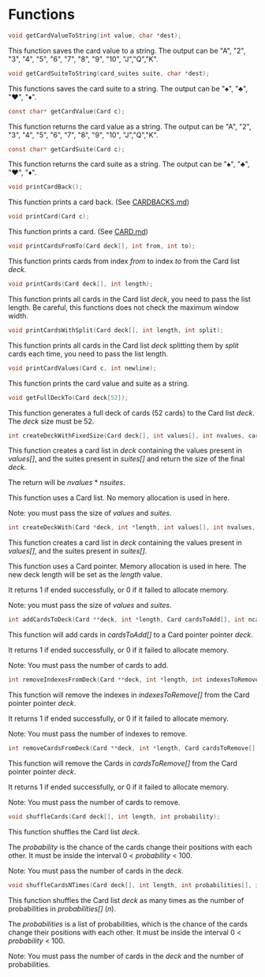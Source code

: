 # Functions

```C
void getCardValueToString(int value, char *dest);
```
This function saves the card value to a string. The output can be "A", "2", "3", "4", "5", "6", "7", "8", "9", "10", "J","Q","K".



```C
void getCardSuiteToString(card_suites suite, char *dest);
```
This functions saves the card suite to a string. The output can be "♠", "♣", "♥", "♦".



```C
const char* getCardValue(Card c);
```
This function returns the card value as a string. The output can be "A", "2", "3", "4", "5", "6", "7", "8", "9", "10", "J","Q","K".



```C
const char* getCardSuite(Card c);
```
This function returns the card suite as a string.  The output can be "♠", "♣", "♥", "♦".



```C
void printCardBack();
```
This function prints a card back. (See [CARDBACKS.md](CARDBACKS.md))



```C
void printCard(Card c);
```
This function prints a card. (See [CARD.md](CARD.md))



```C
void printCardsFromTo(Card deck[], int from, int to);
```
This function prints cards from index *from* to index *to* from the Card list *deck*.



```C
void printCards(Card deck[], int length);
```
This function prints all cards in the Card list *deck*, you need to pass the list length. Be careful, this functions does not check the maximum window width.



```C
void printCardsWithSplit(Card deck[], int length, int split);
```
This function prints all cards in the Card list *deck* splitting them by *split* cards each time, you need to pass the list length.



```C
void printCardValues(Card c, int newline);
```
This function prints the card value and suite as a string.



```C
void getFullDeckTo(Card deck[52]);
```
This function generates a full deck of cards (52 cards) to the Card list *deck*. The *deck* size must be 52.



```C
int createDeckWithFixedSize(Card deck[], int values[], int nvalues, card_suites suites[], int nsuites);
```
This function creates a card list in *deck* containing the values present in *values[]*, and the suites present in *suites[]* and return the size of the final *deck*. 

The return will be *nvalues* * *nsuites*.

This function uses a Card list. No memory allocation is used in here.

Note: you must pass the size of *values* and *suites*. 



```C
int createDeckWith(Card *deck, int *length, int values[], int nvalues, card_suites suites[], int nsuites);
```
This function creates a card list in *deck* containing the values present in *values[]*, and the suites present in *suites[]*. 

This function uses a Card pointer. Memory allocation is used in here. The new deck length will be set as the *length* value.

It returns 1 if ended successfully, or 0 if it failed to allocate memory.

Note: you must pass the size of *values* and *suites*.



```C
int addCardsToDeck(Card **deck, int *length, Card cardsToAdd[], int ncards);
```
This function will add cards in *cardsToAdd[]* to a Card pointer pointer *deck*. 

It returns 1 if ended successfully, or 0 if it failed to allocate memory.

Note: You must pass the number of cards to add.



```C
int removeIndexesFromDeck(Card **deck, int *length, int indexesToRemove[], int nindexes);
```
This function will remove the indexes in *indexesToRemove[]* from the Card pointer pointer *deck*. 

It returns 1 if ended successfully, or 0 if it failed to allocate memory.

Note: You must pass the number of indexes to remove.



```C
int removeCardsFromDeck(Card **deck, int *length, Card cardsToRemove[], int ncards);
```
This function will remove the Cards in *cardsToRemove[]* from the Card pointer pointer *deck*. 

It returns 1 if ended successfully, or 0 if it failed to allocate memory.

Note: You must pass the number of cards to remove.



```C
void shuffleCards(Card deck[], int length, int probability);
```
This function shuffles the Card list *deck*. 

The *probability* is the chance of the cards change their positions with each other. It must be inside the interval 0 < *probability* < 100.

Note: You must pass the number of cards in the *deck*.



```C
void shuffleCardsNTimes(Card deck[], int length, int probabilities[], int n);
```

This function shuffles the Card list *deck* as many times as the number of probabilities in *probabilities[]* (*n*). 

The *probabilities* is a list of probabilities, which is the chance of the cards change their positions with each other. It must be inside the interval 0 < *probability* < 100.

Note: You must pass the number of cards in the *deck* and the number of probabilities.